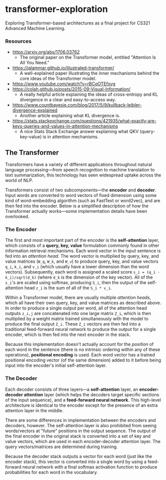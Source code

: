 # transformer-exploration
Exploring Transformer-based architectures as a final project for CS321 Advanced Machine Learning.

### Resources
- https://arxiv.org/abs/1706.03762
  -  The original paper on the Transformer model, entitled "Attention Is All You Need."
- https://jalammar.github.io/illustrated-transformer/
  - A well-explained paper illustrating the inner mechanisms behind the core ideas of the Transformer model.
- https://www.youtube.com/watch?v=rBCqOTEfxvg
- https://colah.github.io/posts/2015-09-Visual-Information/
  - A really helpful article explaining the ideas of cross-entropy and KL divergence in a clear and easy-to-access way.
- https://www.countbayesie.com/blog/2017/5/9/kullback-leibler-divergence-explained
  - Another article explaining what KL divergence is.
- https://stats.stackexchange.com/questions/421935/what-exactly-are-keys-queries-and-values-in-attention-mechanisms
  - A nice Stats Stack Exchange answer explaining what QKV (query-key-value) is in attention mechanisms.

## The Transformer

Transformers have a variety of different applications throughout natural language processing—from speech recognition to machine translation to text summarization, this technology has seen widespread uptake across the world of NLP.

Transformers consist of two subcomponents—the **encoder** and **decoder**. Input words are converted to word vectors of fixed dimension using some kind of word-embedding algorithm (such as FastText or word2vec), and are then fed into the encoder. Below is a simplified description of how the Transformer actually works—some implementation details have been overlooked.

### The Encoder

The first and most important part of the encoder is the **self-attention** layer, which consists of a **query, key, value** formulation commonly found in other information retrieval mechanisms. Each word vector in the input sentence is fed into an *attention head*. The word vector is multiplied by query, key, and value matrices (`W_q`, `W_k`, and `W_v`) to produce query, key, and value vectors `q_i`, `k_i`, and `v_i` (which usually have a lower dimension than the word vectors). Subsequently, each word is assigned a scaled score `s_i = (q_i · k_i)/sqrt(d_k)` (where `d_k` is the dimension of the key vector). All of the `s_i`'s are scaled using softmax, producing `S_i`, then the output of the self-attention head `z_i` is the sum of all of the `S_i * v_i`. 

Within a Transformer model, there are usually multiple *attention heads*, which all have their own query, key, and value matrices as described above. In order to produce a single output per word, all of the attention head outputs `z_i,j` are concatenated into one large matrix `Z_i`, which is then multiplied by a weight matrix trained simultaneously with the model to produce the final output `Z_i`. These `Z_i` vectors are then fed into a traditional feed-forward neural network to produce the output for a single encoder, which is then fed into the next encoder in the stack.

Because this implementation doesn't actually account for the *position* of each word in the sentence (there is no intrinsic ordering within any of these operations), **positional encoding** is used. Each word vector has a trained positional encoding vector (of the same dimension) added to it before being input into the encoder's initial self-attention layer.

### The Decoder

Each decoder consists of three layers—a **self-attention** layer, an **encoder-decoder attention** layer (which helps the decoders target specific sections of the input sequence), and a **feed-forward neural network**. This high-level architecture is identical to the encoder except for the presence of an extra attention layer in the middle.

There are some differences in implementation between the encoders and decoders, however. The self-attention layer is also prohibited from seeing words/vectors at "future" positions in the output sequence. The output of the final encoder in the original stack is converted into a set of key and value vectors, which are used in each encoder-decoder attention layer. The query vectors/matrices are determined during training.

Because the decoder stack outputs a vector for each word (just like the encoder stack), this vector is converted into a single word by using a feed-forward neural network with a final softmax activation function to produce probabilities for each word in the vocabulary.